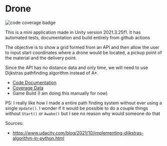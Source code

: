 # Drone
![code coverage badge](https://raw.githubusercontent.com/leandro-benedet-garcia/Drone/gh-pages/code_coverage/badge_linecoverage.svg)

This is a mini application made in Unity version 2021.3.25f1. It has automated
tests, documentation and build entirely from github actions

The objective is to show a grid formed from an API and then allow the user to
input start coordinates where a drone would be located, a pickup point of the
material and the delivery point.

Since the API has no distance data and only time, we will need to use Dijkstras
pathfinding algorithm instead of A*.

* [Code Documentation](https://leandro-benedet-garcia.github.io/Drone/docs/)
* [Coverage Data](https://leandro-benedet-garcia.github.io/Drone/code_coverage/)
* Game Build (I am doing this manually for now)

PS: I really like how I made a entire path finding system without ever using a
single `Update()`. I wonder if it would be possible to do a couple things without
`Start()` or `Awake()` but I see no reason why would someone do that

Sources:
* https://www.udacity.com/blog/2021/10/implementing-dijkstras-algorithm-in-python.html
